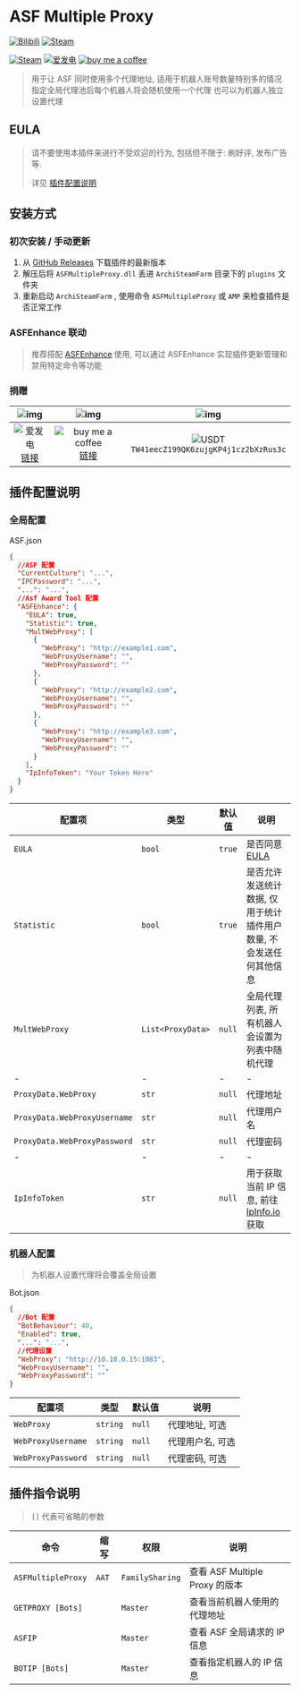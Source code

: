 # ASF Multiple Proxy

[![Bilibili](https://img.shields.io/badge/bilibili-Chr__-00A2D8.svg?logo=bilibili)](https://space.bilibili.com/5805394)
[![Steam](https://img.shields.io/badge/steam-Chr__-1B2838.svg?logo=steam)](https://steamcommunity.com/id/Chr_)

[![Steam](https://img.shields.io/badge/steam-donate-1B2838.svg?logo=steam)](https://steamcommunity.com/tradeoffer/new/?partner=221260487&token=xgqMgL-i)
[![爱发电][afdian_img]][afdian_link]
[![buy me a coffee][bmac_img]][bmac_link]

> 用于让 ASF 同时使用多个代理地址, 适用于机器人账号数量特别多的情况
> 指定全局代理池后每个机器人将会随机使用一个代理
> 也可以为机器人独立设置代理

## EULA

> 请不要使用本插件来进行不受欢迎的行为, 包括但不限于: 刷好评, 发布广告 等.
>
> 详见 [插件配置说明](#插件配置说明)

## 安装方式

### 初次安装 / 手动更新

1. 从 [GitHub Releases](https://github.com/chr233/ASFMultipleProxy/releases) 下载插件的最新版本
2. 解压后将 `ASFMultipleProxy.dll` 丢进 `ArchiSteamFarm` 目录下的 `plugins` 文件夹
3. 重新启动 `ArchiSteamFarm` , 使用命令 `ASFMultipleProxy` 或 `AMP` 来检查插件是否正常工作

### ASFEnhance 联动

> 推荐搭配 [ASFEnhance](https://github.com/chr233/ASFEnhance) 使用, 可以通过 ASFEnhance 实现插件更新管理和禁用特定命令等功能

### 捐赠

|               ![img][afdian_qr]                |                   ![img][bmac_qr]                   |                       ![img][usdt_qr]                       |
| :--------------------------------------------: | :-------------------------------------------------: | :---------------------------------------------------------: |
| ![爱发电][afdian_img] <br> [链接][afdian_link] | ![buy me a coffee][bmac_img] <br> [链接][bmac_link] | ![USDT][usdt_img] <br> `TW41eecZ199QK6zujgKP4j1cz2bXzRus3c` |

[afdian_qr]: https://raw.chrxw.com/chr233/master/afadian_qr.png
[afdian_img]: https://img.shields.io/badge/爱发电-@chr__-ea4aaa.svg?logo=github-sponsors
[afdian_link]: https://afdian.net/@chr233
[bmac_qr]: https://raw.chrxw.com/chr233/master/bmc_qr.png
[bmac_img]: https://img.shields.io/badge/buy%20me%20a%20coffee-@chr233-yellow?logo=buymeacoffee
[bmac_link]: https://www.buymeacoffee.com/chr233
[usdt_qr]: https://raw.chrxw.com/chr233/master/usdt_qr.png
[usdt_img]: https://img.shields.io/badge/USDT-TRC20-2354e6.svg?logo=bitcoin

## 插件配置说明

### 全局配置

ASF.json

```json
{
  //ASF 配置
  "CurrentCulture": "...",
  "IPCPassword": "...",
  "...": "...",
  //Asf Award Tool 配置
  "ASFEnhance": {
    "EULA": true,
    "Statistic": true,
    "MultWebProxy": [
      {
        "WebProxy": "http://example1.com",
        "WebProxyUsername": "",
        "WebProxyPassword": ""
      },
      {
        "WebProxy": "http://example2.com",
        "WebProxyUsername": "",
        "WebProxyPassword": ""
      },
      {
        "WebProxy": "http://example3.com",
        "WebProxyUsername": "",
        "WebProxyPassword": ""
      }
    ],
    "IpInfoToken": "Your Token Here"
  }
}
```

| 配置项                       | 类型              | 默认值 | 说明                                                                           |
| ---------------------------- | ----------------- | ------ | ------------------------------------------------------------------------------ |
| `EULA`                       | `bool`            | `true` | 是否同意 [EULA](#eula)                                                         |
| `Statistic`                  | `bool`            | `true` | 是否允许发送统计数据, 仅用于统计插件用户数量, 不会发送任何其他信息             |
| `MultWebProxy`               | `List<ProxyData>` | `null` | 全局代理列表, 所有机器人会设置为列表中随机代理                                 |
| -                            | -                 | -      | -                                                                              |
| `ProxyData.WebProxy`         | `str`             | `null` | 代理地址                                                                       |
| `ProxyData.WebProxyUsername` | `str`             | `null` | 代理用户名                                                                     |
| `ProxyData.WebProxyPassword` | `str`             | `null` | 代理密码                                                                       |
| -                            | -                 | -      | -                                                                              |
| `IpInfoToken`                | `str`             | `null` | 用于获取当前 IP 信息, 前往 [IpInfo.io](https://ipinfo.io/dashboard/token) 获取 |

### 机器人配置

> 为机器人设置代理将会覆盖全局设置

Bot.json

```json
{
  //Bot 配置
  "BotBehaviour": 40,
  "Enabled": true,
  "...": "...",
  //代理设置
  "WebProxy": "http://10.10.0.15:1083",
  "WebProxyUsername": "",
  "WebProxyPassword": ""
}
```

| 配置项             | 类型     | 默认值 | 说明             |
| ------------------ | -------- | ------ | ---------------- |
| `WebProxy`         | `string` | `null` | 代理地址, 可选   |
| `WebProxyUsername` | `string` | `null` | 代理用户名, 可选 |
| `WebProxyPassword` | `string` | `null` | 代理密码, 可选   |

## 插件指令说明

> `[]` 代表可省略的参数

| 命令               | 缩写  | 权限            | 说明                           |
| ------------------ | ----- | --------------- | ------------------------------ |
| `ASFMultipleProxy` | `AAT` | `FamilySharing` | 查看 ASF Multiple Proxy 的版本 |
| `GETPROXY [Bots]`  |       | `Master`        | 查看当前机器人使用的代理地址   |
| `ASFIP`            |       | `Master`        | 查看 ASF 全局请求的 IP 信息    |
| `BOTIP [Bots]`     |       | `Master`        | 查看指定机器人的 IP 信息       |
